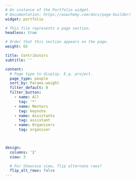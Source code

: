 ```yaml
---
# An instance of the Portfolio widget.
# Documentation: https://wowchemy.com/docs/page-builder/
widget: portfolio

# This file represents a page section.
headless: true

# Order that this section appears on the page.
weight: 65

title: Contributors
subtitle: ''

content:
  # Page type to display. E.g. project.
  page_type: people
  sort_by: Params.weight
  filter_default: 0
  filter_button:
    - name: All
      tag: '*'
    - name: Mentors
      tag: keynote
    - name: Assistants
      tag: assistant
    - name: Organisers
      tag: organiser

    

design:
  columns: '2'
  view: 3

  # For Showcase view, flip alternate rows?
  flip_alt_rows: false
---
```


